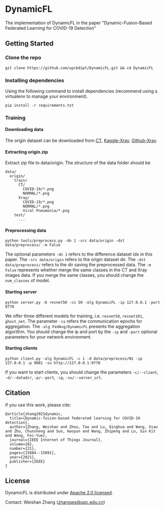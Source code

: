 
# DynamicFL
The implementation of DynamicFL in the paper "Dynamic-Fusion-Based Federated Learning for COVID-19 Detection"

## Getting Started
### Clone the repo
```shell
git clone https://github.com/upcbdipt/DynamicFL.git && cd DynamicFL
```

### Installing dependencies
Using the following command to install dependencies (recommend using a virtualenv to manage your environment).
```shell
pip install -r requirements.txt
```

### Training
#### Downloading data
The origin dataset can be downloaded from [CT](https://github.com/UCSD-AI4H/COVID-CT), [Kaggle-Xray](https://www.kaggle.com/tawsifurrahman/covid19-radiography-database), [Github-Xray](https://github.com/agchung/Figure1-COVID-chestxray-datase).

#### Extracting origin.zip
Extract zip file to data/origin. The structure of the data folder should be
```
data/
  origin/
    train/
      CT/
        COVID-19/*.png
        NORMAL/*.png
      Xray/
        COVID-19/*.png
        NORMAL/*.png
        Viral Pneumonia/*.png
    test/
      ...
``` 


#### Preprocessing data
```shell
python tools/preprocess.py -dn 1 -src data/origin -dst data/preprocess/ -m False
```
The optional parameters ```-dn 1``` refers to the difference dataset idx in this paper. The ```-src data/origin``` refers to the origin dataset dir. The ```-dst data/preprocess/``` refers to the dir saving the preprocessed data. The ```-m False``` represents whether merge the same classes in the CT and Xray images data. If you merge the same classes, you should change the ```num_classes``` of model.

#### Starting server
```
python server.py -b resnet50 -cs 50 -alg DynamicFL -ip 127.0.0.1 -port 9770
```
We offer three different models for training, i.e. ```resnet50```, ```resnet101```, ```ghost_net```. The parameter ```-cs``` refers the communication epochs for aggregation. The ```-alg FedAvg/DynamicFL``` presents the aggregation algorithm. You should change the ip and port by the ```-ip``` and ```-port``` optional parameters for your network environment.

#### Starting clients
```
python client.py -alg DynamicFL -c 1 -d data/preprocess/N1 -ip 127.0.0.1 -p 9081 -su http://127.0.0.1:9770
```
If you want to start clients, you should change the parameters ```-c/--client```, ``` -d/--datadir ```, ``` -p/--port ```, ``` -ip ```, ``` -su/--server_url ```.


## Citation
If you use this work, please cite:
```
@article{zhang2021dynamic,
  title={Dynamic-fusion-based federated learning for COVID-19 detection},
  author={Zhang, Weishan and Zhou, Tao and Lu, Qinghua and Wang, Xiao and Zhu, Chunsheng and Sun, Haoyun and Wang, Zhipeng and Lo, Sin Kit and Wang, Fei-Yue},
  journal={IEEE Internet of Things Journal},
  volume={8},
  number={21},
  pages={15884--15891},
  year={2021},
  publisher={IEEE}
}
```

## License
DynamicFL is distributed under [Apache 2.0 licensed](http://www.apache.orgenses/LICENSE-2.0).

Contact: Weishan Zhang (zhangws@upc.edu.cn)
